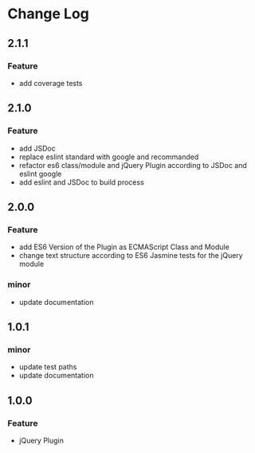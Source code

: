 # Change Log

## 2.1.1
### Feature
* add coverage tests

## 2.1.0
### Feature
* add JSDoc
* replace eslint standard with google and recommanded
* refactor es6 class/module and jQuery Plugin according to JSDoc and eslint google
* add eslint and JSDoc to build process

## 2.0.0
### Feature
* add ES6 Version of the Plugin as ECMAScript Class and Module
* change text structure according to ES6 Jasmine tests for the jQuery module
### minor
* update documentation

## 1.0.1
### minor
* update test paths
* update documentation

## 1.0.0
### Feature
* jQuery Plugin
